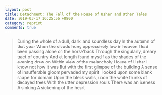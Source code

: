 ```yaml
---
layout: post
title: Detachment: The Fall of the House of Usher and Other Tales
date: 2019-03-17 16:25:56 +0800
category: reprint
comments: true
---
```


> During the whole of a dull, dark, and soundless day
> In the autumn of that year
> When the clouds hung oppressively low in heaven
> I had been passing alone on the horse'back
> Through the singularly, dreary tract of country
> And at length found myself
> as the shades of the evening drew on
> Within view of the melancholy House of Usher
> I know not how it was
> But with the first glimpse of the building
> A sense of insufferable gloom pervaded my spirit
> I looked upon some blank scape for domain
> Upon the bleak walls, upon the white trunks of decayed trees
> With the utter depression souls
> There was an iceness
> A sinking
> A sickening of the heart

